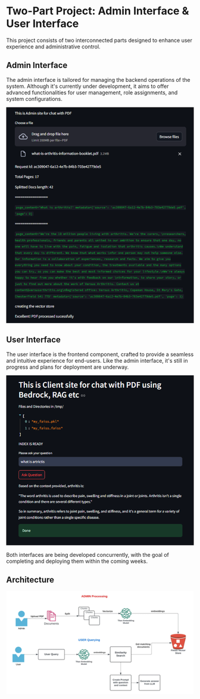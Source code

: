 # Two-Part Project: Admin Interface & User Interface

This project consists of two interconnected parts designed to enhance user experience and administrative control.

## Admin Interface
The admin interface is tailored for managing the backend operations of the system. Although it's currently under development, it aims to offer advanced functionalities for user management, role assignments, and system configurations.

![Admin Interface Image](./public/admin-interface-bedrock.png)

## User Interface
The user interface is the frontend component, crafted to provide a seamless and intuitive experience for end-users. Like the admin interface, it's still in progress and plans for deployment are underway.

![User Interface Image](./public/user-interface-bedrock.png)

Both interfaces are being developed concurrently, with the goal of completing and deploying them within the coming weeks.

## Architecture
![User Interface Image](./public/Schema-project.png)